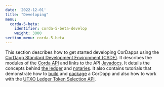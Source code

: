 ```yaml
---
date: '2022-12-01'
title: "Developing"
menu:
  corda-5-beta:
    identifier: corda-5-beta-develop
    weight: 3000
section_menu: corda-5-beta
---
```


This section describes how to get started developing CorDapps using the [CorDapp Standard Development Environment (CSDE)](getting-started/get-started.md). It describes the modules of the [Corda API](api/corda-api.md) and links to the API [Javadocs](../../../../api-ref/corda/5.0-beta/java/index.html). It details the concepts behind [the ledger](ledger/ledger.md) and [notaries](notaries/overview.md). It also contains tutorials that demonstrate how to [build](development-tutorials/build-basic-cordapp/basic-cordapp-intro.md) and [package](development-tutorials/cordapp-packaging.md) a CorDapp and also how to work with the [UTXO Ledger Token Selection API](development-tutorials/token-selection.md).
